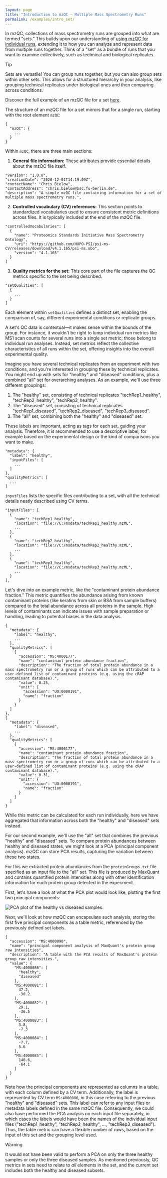```yaml
---
layout: page
title: "Introduction to mzQC – Multiple Mass Spectrometry Runs"
permalink: /examples/intro_set/
---
```


In mzQC, collections of mass spectrometry runs are grouped into what are termed "sets."
This builds upon our understanding of [using mzQC for individual runs](https://hupo-psi.github.io/mzQC/examples/intro_run/), extending it to how you can analyze and represent data from multiple runs together.
Think of a "set" as a bundle of runs that you want to examine collectively, such as technical and biological replicates.

> [!TIP]
> Sets are versatile!
> You can group runs together, but you can also group sets within other sets.
> This allows for a structured hierarchy in your analysis, like grouping technical replicates under biological ones and then comparing across conditions.

Discover the full example of an mzQC file for a set [here](https://github.com/HUPO-PSI/mzQC/tree/main/specification_documents/examples/intro_set.mzQC).

The structure of an mzQC file for a set mirrors that for a single run, starting with the root element `mzQC`:

```
{
  "mzQC": {
    ...
  }
}
```

Within `mzQC`, there are three main sections:

1. **General file information:** These attributes provide essential details about the mzQC file itself.

```
"version": "1.0.0",
"creationDate": "2020-12-01T14:19:09Z",
"contactName": "Chris Bielow",
"contactAddress": "chris.bielow@bsc.fu-berlin.de",
"description": "A simple mzQC file containing information for a set of multiple mass spectrometry runs.",
```

2. **Controlled vocabulary (CV) references:** This section points to standardized vocabularies used to ensure consistent metric definitions across files.
It is typically included at the end of the mzQC file.

```
"controlledVocabularies": [
  {
    "name": "Proteomics Standards Initiative Mass Spectrometry Ontology",
    "uri": "https://github.com/HUPO-PSI/psi-ms-CV/releases/download/v4.1.165/psi-ms.obo",
    "version": "4.1.165"
  }
]
```

3. **Quality metrics for the set:** This core part of the file captures the QC metrics specific to the set being described.

```
"setQualities": [
  {
    ...
  }
]
```

Each element within `setQualities` defines a distinct set, enabling the comparison of, say, different experimental conditions or replicate groups.

A set's QC data is contextual—it makes sense within the bounds of the group.
For instance, it wouldn't be right to lump individual run metrics like MS1 scan counts for several runs into a single set metric; those belong to individual run analyses.
Instead, set metrics reflect the collective characteristics of all runs within the set, offering insights into the overall experimental quality.

Imagine you have several technical replicates from an experiment with two conditions, and you're interested in grouping these by technical replicates.
You might end up with sets for "healthy" and "diseased" conditions, plus a combined "all" set for overarching analyses.
As an example, we'll use three different groupings:

1. The "healthy" set, consisting of technical replicates "techRep1_healthy", "techRep2_healthy", "techRep3_healthy".
2. The "diseased" set, consisting of technical replicates "techRep1_diseased", "techRep2_diseased", "techRep3_diseased".
3. The "all" set, combining both the "healthy" and "diseased" set.

These labels are important, acting as tags for each set, guiding your analysis.
Therefore, it is recommended to use a descriptive label, for example based on the experimental design or the kind of comparisons you want to make.

```
"metadata": {
  "label": "healthy",
  "inputFiles": [
    ...
  ]
},
"qualityMetrics": [
  ...
]
```

`inputFiles` lists the specific files contributing to a set, with all the technical details neatly described using CV terms.

```
"inputFiles": [
  {
    "name": "techRep1_healthy",
    "location": "file://C:/msdata/techRep1_healthy.mzML",
    ...
  },
  {
    "name": "techRep2_healthy",
    "location": "file://C:/msdata/techRep2_healthy.mzML",
    ...
  },
  {
    "name": "techRep3_healthy",
    "location": "file://C:/msdata/techRep3_healthy.mzML",
    ...
  }
],
```

Let's dive into an example metric, like the "contaminant protein abundance fraction."
This metric quantifies the abundance arising from known contaminant proteins (like keratins from skin or BSA from sample buffers) compared to the total abundance across all proteins in the sample.
High levels of contaminants can indicate issues with sample preparation or handling, leading to potential biases in the data analysis.

```
{
  "metadata": {
    "label": "healthy",
    ...
  },
  "qualityMetrics": [
    {
      "accession": "MS:4000177",
      "name": "contaminant protein abundance fraction",
      "description": "The fraction of total protein abundance in a mass spectrometry run or a group of runs which can be attributed to a user-defined list of contaminant proteins (e.g. using the cRAP contaminant database).",
      "value": 0.25,
      "unit": {
        "accession": "UO:0000191",
        "name": "fraction"
      }
    }
  ]
},
{
  "metadata": {
    "label": "diseased",
    ...
  },
  "qualityMetrics": [
    {
      "accession": "MS:4000177",
      "name": "contaminant protein abundance fraction",
      "description": "The fraction of total protein abundance in a mass spectrometry run or a group of runs which can be attributed to a user-defined list of contaminant proteins (e.g. using the cRAP contaminant database).",
      "value": 0.31,
      "unit": {
        "accession": "UO:0000191",
        "name": "fraction"
      }
    }
  ]
}
```

While this metric can be calculated for each run individually, here we have aggregated that information across both the "healthy" and "diseased" sets instead.

For our second example, we'll use the "all" set that combines the previous "healthy" and "diseased" sets.
To compare protein abundances between healthy and diseased states, we might look at a PCA (principal component analysis).
mzQC can store PCA results, capturing the variation between these two states.

For this we extracted protein abundances from the `proteinGroups.txt` file specified as an input file to the "all" set.
This file is produced by MaxQuant and contains quantified protein intensities along with other identification information for each protein group detected in the experiment.

First, let's have a look at what the PCA plot would look like, plotting the first two principal components:

![PCA plot of the healthy vs diseased samples.](../../pages/figures/intro_set_pca.png)

Next, we'll look at how mzQC can encapsulate such analysis, storing the first five principal components as a table metric, referenced by the previously defined set labels.

```
{
  "accession": "MS:4000090",
  "name": "principal component analysis of MaxQuant's protein group raw intensities",
  "description": "A table with the PCA results of MaxQuant's protein group raw intensities.",
  "value": {
    "MS:4000086": [
      "healthy",
      "diseased"
    ],
    "MS:4000081": [
      47.2,
      -30.2
    ],
    "MS:4000082": [
      29.1,
      -36.5
    ],
    "MS:4000083": [
      3.8,
      -7.3
    ],
    "MS:4000084": [
      -7.7,
      5.6
    ],
    "MS:4000085": [
      140.6,
      -64.1
    ]
  }
}
```

Note how the principal components are represented as columns in a table, with each column defined by a CV term.
Additionally, the label is represented by CV term `MS:4000086`, in this case referring to the previous "healthy" and "diseased" sets.
This label can refer to any input files or metadata labels defined in the same mzQC file.
Consequently, we could also have performed the PCA analysis on each input file separately, in which cases the labels would have been the names of the individual input files ("techRep1_healthy", "techRep2_healthy", ..., "techRep3_diseased").
Thus, the table metric can have a flexible number of rows, based on the input of this set and the grouping level used.

> [!WARNING]
> It would not have been valid to perform a PCA on only the three healthy samples or only the three diseased samples.
> As mentioned previously, QC metrics in sets need to relate to _all_ elements in the set, and the current set includes both the healthy and diseased subsets.
